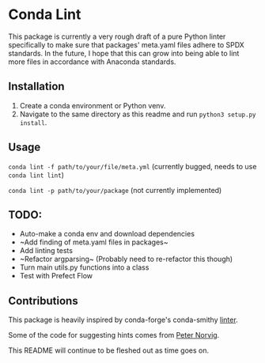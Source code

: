 # Conda Lint

This package is currently a very rough draft of a pure Python linter specifically to make sure
that packages' meta.yaml files adhere to SPDX standards. In the future, I hope
that this can grow into being able to lint more files in accordance with Anaconda standards.

## Installation
1. Create a conda environment or Python venv.
2. Navigate to the same directory as this readme and run `python3 setup.py install`.

## Usage
`conda lint -f path/to/your/file/meta.yml` (currently bugged, needs to use `conda lint lint`)

`conda lint -p path/to/your/package` (not currently implemented)

## TODO:
- Auto-make a conda env and download dependencies
- ~Add finding of meta.yaml files in packages~
- Add linting tests
- ~Refactor argparsing~ (Probably need to re-refactor this though)
- Turn main utils.py functions into a class
- Test with Prefect Flow

## Contributions
This package is heavily inspired by conda-forge's conda-smithy [linter](https://github.com/conda-forge/conda-smithy/blob/5deae3b50c88eaf16a1514288b4dba8fe02dbf72/conda_smithy/lint_recipe.py).

Some of the code for suggesting hints comes from [Peter Norvig](http://norvig.com/spell-correct.html).

This README will continue to be fleshed out as time goes on.

